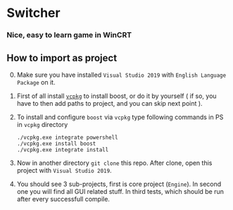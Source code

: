 # Switcher
### 	Nice, easy to learn game in WinCRT

## How to import as project

0.	Make sure you have installed `Visual Studio 2019` with `English Language Package` on it.

1.	First of all install [`vcpkg`](https://github.com/microsoft/vcpkg) to install boost, or do it by yourself ( if so, you have to then add paths to project, and you can skip next point ).

2.	To install and configure `boost` via `vcpkg` type following commands in PS in `vcpkg` directory

		./vcpkg.exe integrate powershell
		./vcpkg.exe install boost
		./vcpkg.exe integrate install

3.	Now in another directory `git clone` this repo. After clone, open this project with `Visual Studio 2019`.

4. You should see 3 sub-projects, first is core project (`Engine`). In second one you will find all GUI related stuff. In third tests, which should be run after every successfull compile.
